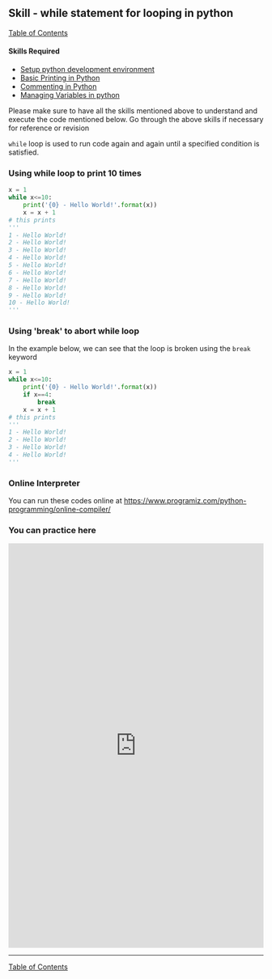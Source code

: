 ## Skill - while statement for looping in python
[Table of Contents](https://nagasudhir.blogspot.com/2020/04/taming-python-table-of-contents.html)

#### Skills Required
* [Setup python development environment](https://nagasudhir.blogspot.com/2020/04/setup-python-development-environment_14.html)
* [Basic Printing in Python](https://nagasudhir.blogspot.com/2020/04/basic-printing-in-python.html)
* [Commenting in Python](https://nagasudhir.blogspot.com/2020/04/comments-in-python.html)
* [Managing Variables in python](https://nagasudhir.blogspot.com/2020/04/managing-variables-in-python.html)

Please make sure to have all the skills mentioned above to understand and execute the code mentioned below. Go through the above skills if necessary for reference or revision

`while` loop is used to run code again and again until a specified condition is satisfied. 

### Using while loop to print 10 times
```python
x = 1
while x<=10:
	print('{0} - Hello World!'.format(x))
	x = x + 1
# this prints
'''
1 - Hello World!
2 - Hello World!
3 - Hello World!
4 - Hello World!
5 - Hello World!
6 - Hello World!
7 - Hello World!
8 - Hello World!
9 - Hello World!
10 - Hello World!
'''
```
### Using 'break' to abort while loop
In the example below, we can see that the loop is broken using the `break` keyword
```python
x = 1
while x<=10:
	print('{0} - Hello World!'.format(x))
	if x==4:
		break
	x = x + 1
# this prints
'''
1 - Hello World!
2 - Hello World!
3 - Hello World!
4 - Hello World!
'''
```

### Online Interpreter
You can run these codes online at https://www.programiz.com/python-programming/online-compiler/

### You can practice here
<iframe height="800px" width="100%" src="https://repl.it/repls/IndelibleFineExperiment?lite=true" scrolling="no" frameborder="no" allowtransparency="true" allowfullscreen="true" sandbox="allow-forms allow-pointer-lock allow-popups allow-same-origin allow-scripts allow-modals"></iframe>

<hr/>

[Table of Contents](https://nagasudhir.blogspot.com/2020/04/taming-python-table-of-contents.html)


<!--stackedit_data:
eyJwcm9wZXJ0aWVzIjoidGl0bGU6IFdoaWxlIGxvb3AgaW4gcH
l0aG9uXG5hdXRob3I6IE5hZ2FzdWRoaXIgUHVsbGFcbnRhZ3M6
ICdsZWFybmluZywgcHl0aG9uLCB0YW1pbmdfcHl0aG9uX3NraW
xsJ1xuY2F0ZWdvcmllczogdGFtaW5nX3B5dGhvbl9za2lsbFxu
ZGF0ZTogJzIwMjAtMDUtMDMnXG4iLCJoaXN0b3J5IjpbMjk5Mz
M1NDU1LDEzMTQ4MDkwMzZdfQ==
-->